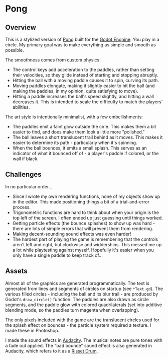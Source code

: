 # Pong

## Overview

This is a stylized version of [Pong][pong] built for the [Godot Engnine][godot].
You play  in a circle.  My primary goal  was to make  everything  as simple  and
smooth as possible.

The smoothness comes from custom physics:

- The control keys  add acceleration  to the paddles,  rather than setting their
  velocities, so they glide instead of starting and stopping abruptly.
- Hitting the ball with a moving paddle causes it to spin, curving its path.
- Moving paddles elongate, making it slightly easier to hit the ball (and making
  the paddles, in my opinion, quite satisfying to move).
- Hitting  a paddle  increases  the ball's speed  slightly,  and hitting  a wall
  decreases it.  This is intended to scale  the difficulty to match the players'
  abilities.

The art style is intentionally minimalist, with a few embellishments:

- The paddles emit a faint glow outside the cirle.  This makes them a bit easier
  to find, and does make them look a little more "polished."
- The ball  leaves a short translucent trail  behind as it moves.  This makes it
  easier to determine its path - particularly when it's spinning.
- When the ball bounces, it emits a small splash. This serves as an indicator of
  what it bounced off of - a player's paddle if colored, or the wall if black.


## Challenges

In no particular order...

- Since I wrote my own  rendering functions,  none of my objects  show up in the
  editor.  This made positioning things a bit of a trial-and-error process.
- Trigonometric functions  are hard to think about  when your origin  is the top
  left of the screen.  I often ended up just guessing until things worked.
- Getting particle effects (the bounce splashes) to show up was hard - there are
  lots of simple errors that will prevent them from rendering.
- Making decent-sounding sound effects was even harder!
- The hardest part of playing the game  is remembering that  the controls aren't
  left and right,  but clockwise and widdershins.  This messed me up a lot while
  playtesting against myself.  Hopefully it's easier when you only have a single
  paddle to keep track of...


## Assets

Almost all of the graphics are generated programmatically. The text is generated
from lines  and segments  of circles  on startup  (see `*Text.gd`).  The various
filled circles - including the ball and its blur trail - are produced by Godot's
`draw_circle()` function. The paddles are also drawn as circle segments, and the
paddle glow with colored quadrilaterals (set into additive blending mode, so the
paddles turn magenta when overlapping).

The only pixels included with the game  are the translucent circles used for the
splash effect on bounces - the particle system required a texture.  I made these
in Photoshop.

I made  the sound effects  in [Audacity][audacity].  The musical notes  are pure
tones with a fade out applied.  The "bad bounce"  sound effect is also generated
in Audacity, which refers to it as a [Risset Drum][drum].


[pong]:     https://en.wikipedia.org/wiki/Pong
[godot]:    https://godotengine.org/
[audacity]: https://www.audacityteam.org/
[drum]:     https://manual.audacityteam.org/man/risset_drum.html
